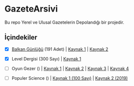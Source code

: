 # GazeteArsivi
Bu repo Yerel ve Ulusal Gazetelerin Depolandığı bir projedir.

## İçindekiler

- [X] [Balkan Günlüğü](https://github.com/ramazansancar/GazeteArsivi/blob/main/Balkan_Gunlugu/README.MD) (191 Adet) | [Kaynak 1](https://balkangunlugu.com.tr/arsiv/) | [Kaynak 2](https://balkangunlugu.com.tr/e-gazete/)

- [X] Level Dergisi (300 Sayı) | [Kaynak 1](https://s3.cloud.ngn.com.tr/level300/indir.html)

- [ ] Oyun Gezer () | [Kaynak 1](https://oyungezer.com.tr/haber/oyungezerin-dijital-sayilarini-buradan-indirebilirsiniz) | [Kaynak 2](https://oyungezer.com.tr/haber/dijital-oyungezer-dergisi-arsivi) | [Kaynak 3](https://docs.google.com/spreadsheets/d/17-x6wx-GwVZeVc7MuPw2dgf9FY2KYBjZTBNUj4LHQVQ/edit) | [Kaynak 4](https://oyungezer.com.tr/oyungezerindir)

- [ ] Populer Science () | [Kaynak 1 (100 Sayı)](https://s3.cloud.ngn.com.tr/popsci100/indir.html) | [Kaynak 2 (2019)](https://s3.cloud.ngn.com.tr/popsci2019/indir.html)